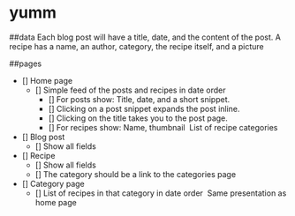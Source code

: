 # yumm

##data
Each blog post will have a title, date, and the content of the post. A recipe has a name, an author, category, the recipe itself, and a picture

##pages
- [] Home page
  - [] Simple feed of the posts and recipes in date order
    - [] For posts show: Title, date, and a short snippet.
    - [] Clicking on a post snippet expands the post inline.
    - [] Clicking on the title takes you to the post page.
    - [] For recipes show: Name, thumbnail ­ List of recipe categories
- [] Blog post
  - [] Show all fields
- [] Recipe
  - [] Show all fields
  - [] The category should be a link to the categories page
- [] Category page
  - [] List of recipes in that category in date order ­ Same presentation as home page
